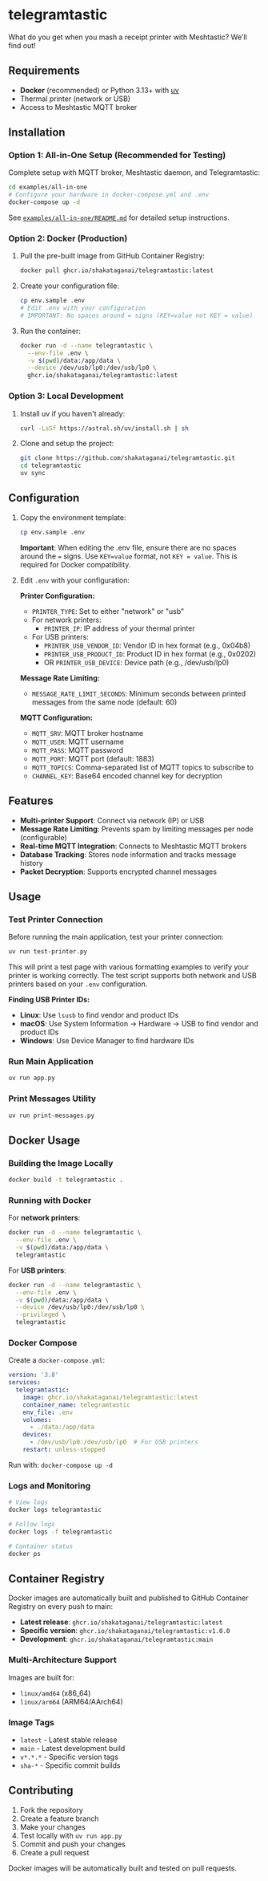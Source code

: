 # telegramtastic
What do you get when you mash a receipt printer with Meshtastic? We'll find out!

## Requirements
- **Docker** (recommended) or Python 3.13+ with [uv](https://github.com/astral-sh/uv)
- Thermal printer (network or USB)
- Access to Meshtastic MQTT broker

## Installation

### Option 1: All-in-One Setup (Recommended for Testing)
Complete setup with MQTT broker, Meshtastic daemon, and Telegramtastic:

```bash
cd examples/all-in-one
# Configure your hardware in docker-compose.yml and .env
docker-compose up -d
```

See [`examples/all-in-one/README.md`](examples/all-in-one/README.md) for detailed setup instructions.

### Option 2: Docker (Production)
1. Pull the pre-built image from GitHub Container Registry:
   ```bash
   docker pull ghcr.io/shakataganai/telegramtastic:latest
   ```

2. Create your configuration file:
   ```bash
   cp env.sample .env
   # Edit .env with your configuration
   # IMPORTANT: No spaces around = signs (KEY=value not KEY = value)
   ```

3. Run the container:
   ```bash
   docker run -d --name telegramtastic \
     --env-file .env \
     -v $(pwd)/data:/app/data \
     --device /dev/usb/lp0:/dev/usb/lp0 \
     ghcr.io/shakataganai/telegramtastic:latest
   ```

### Option 3: Local Development
1. Install uv if you haven't already:
   ```bash
   curl -LsSf https://astral.sh/uv/install.sh | sh
   ```

2. Clone and setup the project:
   ```bash
   git clone https://github.com/shakataganai/telegramtastic.git
   cd telegramtastic
   uv sync
   ```

## Configuration
1. Copy the environment template:
   ```bash
   cp env.sample .env
   ```

   **Important**: When editing the .env file, ensure there are no spaces around the `=` signs. Use `KEY=value` format, not `KEY = value`. This is required for Docker compatibility.

2. Edit `.env` with your configuration:
   
   **Printer Configuration:**
   - `PRINTER_TYPE`: Set to either "network" or "usb"
   - For network printers:
     - `PRINTER_IP`: IP address of your thermal printer
   - For USB printers:
     - `PRINTER_USB_VENDOR_ID`: Vendor ID in hex format (e.g., 0x04b8)
     - `PRINTER_USB_PRODUCT_ID`: Product ID in hex format (e.g., 0x0202)
     - OR `PRINTER_USB_DEVICE`: Device path (e.g., /dev/usb/lp0)
   
   **Message Rate Limiting:**
   - `MESSAGE_RATE_LIMIT_SECONDS`: Minimum seconds between printed messages from the same node (default: 60)
   
   **MQTT Configuration:**
   - `MQTT_SRV`: MQTT broker hostname
   - `MQTT_USER`: MQTT username
   - `MQTT_PASS`: MQTT password
   - `MQTT_PORT`: MQTT port (default: 1883)
   - `MQTT_TOPICS`: Comma-separated list of MQTT topics to subscribe to
   - `CHANNEL_KEY`: Base64 encoded channel key for decryption

## Features

- **Multi-printer Support**: Connect via network (IP) or USB
- **Message Rate Limiting**: Prevents spam by limiting messages per node (configurable)
- **Real-time MQTT Integration**: Connects to Meshtastic MQTT brokers
- **Database Tracking**: Stores node information and tracks message history
- **Packet Decryption**: Supports encrypted channel messages

## Usage

### Test Printer Connection
Before running the main application, test your printer connection:
```bash
uv run test-printer.py
```
This will print a test page with various formatting examples to verify your printer is working correctly. The test script supports both network and USB printers based on your `.env` configuration.

**Finding USB Printer IDs:**
- **Linux**: Use `lsusb` to find vendor and product IDs
- **macOS**: Use System Information → Hardware → USB to find vendor and product IDs
- **Windows**: Use Device Manager to find hardware IDs

### Run Main Application
```bash
uv run app.py
```

### Print Messages Utility
```bash
uv run print-messages.py
```

## Docker Usage

### Building the Image Locally
```bash
docker build -t telegramtastic .
```

### Running with Docker
For **network printers**:
```bash
docker run -d --name telegramtastic \
  --env-file .env \
  -v $(pwd)/data:/app/data \
  telegramtastic
```

For **USB printers**:
```bash
docker run -d --name telegramtastic \
  --env-file .env \
  -v $(pwd)/data:/app/data \
  --device /dev/usb/lp0:/dev/usb/lp0 \
  --privileged \
  telegramtastic
```

### Docker Compose
Create a `docker-compose.yml`:
```yaml
version: '3.8'
services:
  telegramtastic:
    image: ghcr.io/shakataganai/telegramtastic:latest
    container_name: telegramtastic
    env_file: .env
    volumes:
      - ./data:/app/data
    devices:
      - /dev/usb/lp0:/dev/usb/lp0  # For USB printers
    restart: unless-stopped
```

Run with: `docker-compose up -d`

### Logs and Monitoring
```bash
# View logs
docker logs telegramtastic

# Follow logs
docker logs -f telegramtastic

# Container status
docker ps
```

## Container Registry

Docker images are automatically built and published to GitHub Container Registry on every push to main:

- **Latest release**: `ghcr.io/shakataganai/telegramtastic:latest`
- **Specific version**: `ghcr.io/shakataganai/telegramtastic:v1.0.0`
- **Development**: `ghcr.io/shakataganai/telegramtastic:main`

### Multi-Architecture Support
Images are built for:
- `linux/amd64` (x86_64)
- `linux/arm64` (ARM64/AArch64)

### Image Tags
- `latest` - Latest stable release
- `main` - Latest development build
- `v*.*.*` - Specific version tags
- `sha-*` - Specific commit builds

## Contributing

1. Fork the repository
2. Create a feature branch
3. Make your changes
4. Test locally with `uv run app.py`
5. Commit and push your changes
6. Create a pull request

Docker images will be automatically built and tested on pull requests.
